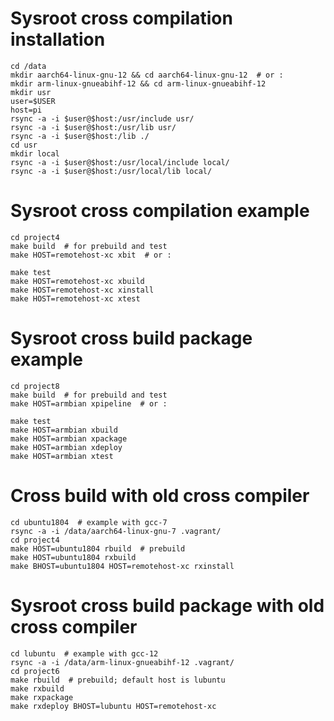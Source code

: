 # Sysroot cross compilation installation
```
cd /data
mkdir aarch64-linux-gnu-12 && cd aarch64-linux-gnu-12  # or :
mkdir arm-linux-gnueabihf-12 && cd arm-linux-gnueabihf-12
mkdir usr
user=$USER
host=pi
rsync -a -i $user@$host:/usr/include usr/
rsync -a -i $user@$host:/usr/lib usr/
rsync -a -i $user@$host:/lib ./
cd usr
mkdir local
rsync -a -i $user@$host:/usr/local/include local/
rsync -a -i $user@$host:/usr/local/lib local/
```

# Sysroot cross compilation example
```
cd project4
make build  # for prebuild and test
make HOST=remotehost-xc xbit  # or :

make test
make HOST=remotehost-xc xbuild
make HOST=remotehost-xc xinstall
make HOST=remotehost-xc xtest
```

# Sysroot cross build package example
```
cd project8
make build  # for prebuild and test
make HOST=armbian xpipeline  # or :

make test
make HOST=armbian xbuild
make HOST=armbian xpackage
make HOST=armbian xdeploy
make HOST=armbian xtest
```

# Cross build with old cross compiler
```
cd ubuntu1804  # example with gcc-7
rsync -a -i /data/aarch64-linux-gnu-7 .vagrant/
cd project4
make HOST=ubuntu1804 rbuild  # prebuild
make HOST=ubuntu1804 rxbuild
make BHOST=ubuntu1804 HOST=remotehost-xc rxinstall
```

# Sysroot cross build package with old cross compiler
```
cd lubuntu  # example with gcc-12
rsync -a -i /data/arm-linux-gnueabihf-12 .vagrant/
cd project6
make rbuild  # prebuild; default host is lubuntu
make rxbuild
make rxpackage
make rxdeploy BHOST=lubuntu HOST=remotehost-xc
```

